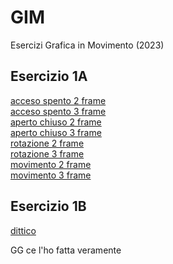 # GIM
Esercizi Grafica in Movimento (2023)  

## Esercizio 1A
[acceso spento 2 frame](Esercizio_1A/acceso_spento_2.html)  
[acceso spento 3 frame](Esercizio_1A/acceso_spento_3.html)  
[aperto chiuso 2 frame](Esercizio_1A/aperto_chiuso_2.html)  
[aperto chiuso 3 frame](Esercizio_1A/aperto_chiuso_3.html)  
[rotazione 2 frame](Esercizio_1A/rotazione_2.html)  
[rotazione 3 frame](Esercizio_1A/rotazione_3.html)  
[movimento 2 frame](Esercizio_1A/movimento_2.html)  
[movimento 3 frame](Esercizio_1A/movimento_3.html)  

## Esercizio 1B  
[dittico](Esercizio_1B/indexA.html)  

GG ce l'ho fatta veramente
